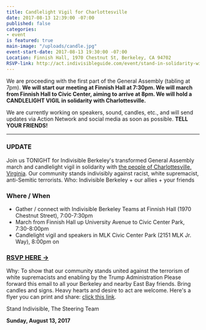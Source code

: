 ```yaml
---
title: Candlelight Vigil for Charlottesville
date: 2017-08-13 12:39:00 -07:00
published: false
categories:
- event
is featured: true
main-image: "/uploads/candle.jpg"
event-start-date: 2017-08-13 19:30:00 -07:00
Location: Finnish Hall, 1970 Chestnut St, Berkeley, CA 94702
RSVP-link: http://act.indivisibleguide.com/event/stand-in-solidarity-with-charlottesville/5858/
---
```


We are proceeding with the first part of the General Assembly (tabling at 7pm). **We will start our meeting at Finnish Hall at 7:30pm. We will march from Finnish Hall to Civic Center, aiming to arrive at 8pm. We will hold a CANDLELIGHT VIGIL in solidarity with Charlottesville.**

We are currently working on speakers, sound, candles, etc., and will send updates via Action Network and social media as soon as possible. **TELL YOUR FRIENDS!**

----

### UPDATE

Join us TONIGHT for Indivisible Berkeley's transformed General Assembly march and candlelight vigil in solidarity with [the people of Charlottesville, Virginia](https://www.nytimes.com/2017/08/12/us/charlottesville-protest-white-nationalist.html). Our community stands indivisibly against racist, white supremacist, anti-Semitic terrorists.
Who: Indivisible Berkeley + our allies + your friends

### Where / When

+ Gather / connect with Indivisible Berkeley Teams at Finnish Hall (1970 Chestnut Street), 7:00-7:30pm
+ March from Finnish Hall up University Avenue to Civic Center Park, 7:30-8:00pm
+ Candlelight vigil and speakers in MLK Civic Center Park (2151 MLK Jr. Way), 8:00pm on

### [RSVP HERE →](http://act.indivisibleguide.com/event/stand-in-solidarity-with-charlottesville/5858/)

Why: To show that our community stands united against the terrorism of white supremacists and enabling by the Trump Administration
Please forward this email to all your Berkeley and nearby East Bay friends. Bring candles and signs. Heavy hearts and desire to act are welcome. Here's a flyer you can print and share: [click this link](https://docs.google.com/document/d/1tdajXvEH3QqZ6W6hQrp2adYeVzfb0vIbN22x1IB7U5M/).

Stand Indivisible,
The Steering Team

**Sunday, August 13, 2017**